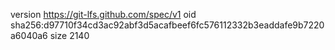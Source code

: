 version https://git-lfs.github.com/spec/v1
oid sha256:d97710f34cd3ac92abf3d5acafbeef6fc576112332b3eaddafe9b7220a6040a6
size 2140
